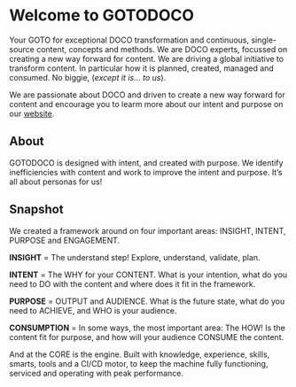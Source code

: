 # Welcome to GOTODOCO

Your GOTO for exceptional DOCO transformation and continuous, single-source content, concepts and methods. 
We are DOCO experts, focussed on creating a new way forward for content.
We are driving a global initiative to transform content. In particular how it is planned, created, managed and consumed.
No biggie, (_except it is... to us_).

We are passionate about DOCO and driven to create a new way forward for content and encourage you to learm more about our intent and purpose on our [website](https://gotodoco.com).

## About

GOTODOCO is designed with intent, and created with purpose. 
We identify inefficiencies with content and work to improve the intent and purpose. 
It’s all about personas for us!

## Snapshot

We created a framework around on four important areas: INSIGHT, INTENT, PURPOSE and ENGAGEMENT.

**INSIGHT** = The understand step! Explore, understand, validate, plan.

**INTENT** = The WHY for your CONTENT. What is your intention, what do you need to DO with the content and where does it fit in the framework.

**PURPOSE** = OUTPUT and AUDIENCE. What is the future state, what do you need to ACHIEVE, and WHO is your audience. 

**CONSUMPTION** = In some ways, the most important area: The HOW! Is the content fit for purpose, and how will your audience CONSUME the content.

And at the CORE is the engine. Built with knowledge, experience, skills, smarts, tools and a CI/CD motor, to keep the machine fully functioning, serviced and operating with peak performance.



